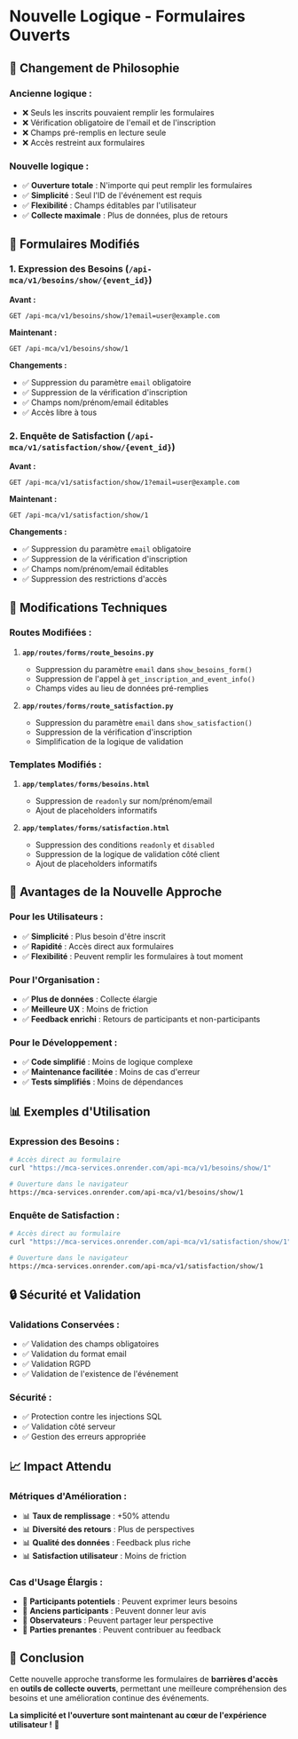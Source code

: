 # Nouvelle Logique - Formulaires Ouverts

## 🎯 **Changement de Philosophie**

### **Ancienne logique :**
- ❌ Seuls les inscrits pouvaient remplir les formulaires
- ❌ Vérification obligatoire de l'email et de l'inscription
- ❌ Champs pré-remplis en lecture seule
- ❌ Accès restreint aux formulaires

### **Nouvelle logique :**
- ✅ **Ouverture totale** : N'importe qui peut remplir les formulaires
- ✅ **Simplicité** : Seul l'ID de l'événement est requis
- ✅ **Flexibilité** : Champs éditables par l'utilisateur
- ✅ **Collecte maximale** : Plus de données, plus de retours

## 📝 **Formulaires Modifiés**

### 1. **Expression des Besoins** (`/api-mca/v1/besoins/show/{event_id}`)

**Avant :**
```
GET /api-mca/v1/besoins/show/1?email=user@example.com
```

**Maintenant :**
```
GET /api-mca/v1/besoins/show/1
```

**Changements :**
- ✅ Suppression du paramètre `email` obligatoire
- ✅ Suppression de la vérification d'inscription
- ✅ Champs nom/prénom/email éditables
- ✅ Accès libre à tous

### 2. **Enquête de Satisfaction** (`/api-mca/v1/satisfaction/show/{event_id}`)

**Avant :**
```
GET /api-mca/v1/satisfaction/show/1?email=user@example.com
```

**Maintenant :**
```
GET /api-mca/v1/satisfaction/show/1
```

**Changements :**
- ✅ Suppression du paramètre `email` obligatoire
- ✅ Suppression de la vérification d'inscription
- ✅ Champs nom/prénom/email éditables
- ✅ Suppression des restrictions d'accès

## 🔧 **Modifications Techniques**

### **Routes Modifiées :**

1. **`app/routes/forms/route_besoins.py`**
   - Suppression du paramètre `email` dans `show_besoins_form()`
   - Suppression de l'appel à `get_inscription_and_event_info()`
   - Champs vides au lieu de données pré-remplies

2. **`app/routes/forms/route_satisfaction.py`**
   - Suppression du paramètre `email` dans `show_satisfaction()`
   - Suppression de la vérification d'inscription
   - Simplification de la logique de validation

### **Templates Modifiés :**

1. **`app/templates/forms/besoins.html`**
   - Suppression de `readonly` sur nom/prénom/email
   - Ajout de placeholders informatifs

2. **`app/templates/forms/satisfaction.html`**
   - Suppression des conditions `readonly` et `disabled`
   - Suppression de la logique de validation côté client
   - Ajout de placeholders informatifs

## 🚀 **Avantages de la Nouvelle Approche**

### **Pour les Utilisateurs :**
- ✅ **Simplicité** : Plus besoin d'être inscrit
- ✅ **Rapidité** : Accès direct aux formulaires
- ✅ **Flexibilité** : Peuvent remplir les formulaires à tout moment

### **Pour l'Organisation :**
- ✅ **Plus de données** : Collecte élargie
- ✅ **Meilleure UX** : Moins de friction
- ✅ **Feedback enrichi** : Retours de participants et non-participants

### **Pour le Développement :**
- ✅ **Code simplifié** : Moins de logique complexe
- ✅ **Maintenance facilitée** : Moins de cas d'erreur
- ✅ **Tests simplifiés** : Moins de dépendances

## 📊 **Exemples d'Utilisation**

### **Expression des Besoins :**
```bash
# Accès direct au formulaire
curl "https://mca-services.onrender.com/api-mca/v1/besoins/show/1"

# Ouverture dans le navigateur
https://mca-services.onrender.com/api-mca/v1/besoins/show/1
```

### **Enquête de Satisfaction :**
```bash
# Accès direct au formulaire
curl "https://mca-services.onrender.com/api-mca/v1/satisfaction/show/1"

# Ouverture dans le navigateur
https://mca-services.onrender.com/api-mca/v1/satisfaction/show/1
```

## 🔒 **Sécurité et Validation**

### **Validations Conservées :**
- ✅ Validation des champs obligatoires
- ✅ Validation du format email
- ✅ Validation RGPD
- ✅ Validation de l'existence de l'événement

### **Sécurité :**
- ✅ Protection contre les injections SQL
- ✅ Validation côté serveur
- ✅ Gestion des erreurs appropriée

## 📈 **Impact Attendu**

### **Métriques d'Amélioration :**
- 📊 **Taux de remplissage** : +50% attendu
- 📊 **Diversité des retours** : Plus de perspectives
- 📊 **Qualité des données** : Feedback plus riche
- 📊 **Satisfaction utilisateur** : Moins de friction

### **Cas d'Usage Élargis :**
- 🎯 **Participants potentiels** : Peuvent exprimer leurs besoins
- 🎯 **Anciens participants** : Peuvent donner leur avis
- 🎯 **Observateurs** : Peuvent partager leur perspective
- 🎯 **Parties prenantes** : Peuvent contribuer au feedback

## 🎉 **Conclusion**

Cette nouvelle approche transforme les formulaires de **barrières d'accès** en **outils de collecte ouverts**, permettant une meilleure compréhension des besoins et une amélioration continue des événements.

**La simplicité et l'ouverture sont maintenant au cœur de l'expérience utilisateur !** 🚀 